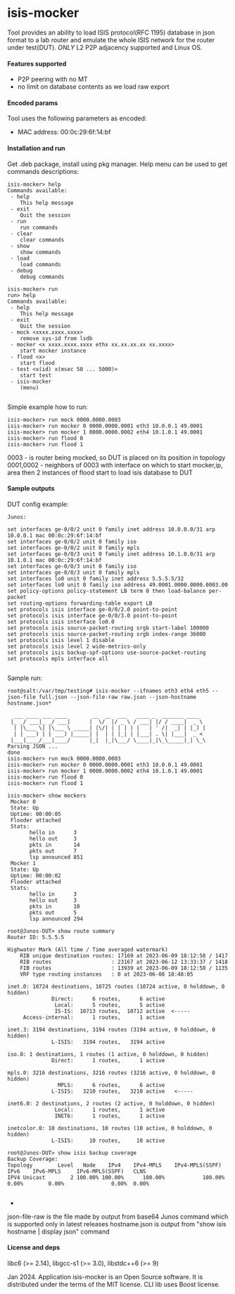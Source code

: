# isis-mocker

Tool provides an ability to load ISIS protocol(RFC 1195) database in json format to a lab router and emulate the whole ISIS network for the router under test(DUT).
_ONLY_ L2 P2P adjacency supported and Linux OS. 

#### Features supported
* P2P peering with no MT 
* no limit on database contents as we load raw export


#### Encoded params
Tool uses the following parameters as encoded:
* MAC address: 00:0c:29:6f:14:bf

#### Installation and run
Get .deb package, install using pkg manager.
Help menu can be used to get commands descriptions:
```
isis-mocker> help
Commands available:
 - help
	This help message
 - exit
	Quit the session
 - run
	run commands
 - clear
	clear commands
 - show
	show commands
 - load
	load commands
 - debug
	debug commands

isis-mocker> run
run> help
Commands available:
 - help
	This help message
 - exit
	Quit the session
 - mock <xxxx.xxxx.xxxx>
	remove sys-id from lsdb
 - mocker <x xxxx.xxxx.xxxx ethx xx.xx.xx.xx xx.xxxx>
	start mocker instance
 - flood <x>
	start flood
 - test <x(id) x(msec 50 ... 5000)>
	start test
 - isis-mocker
	(menu)


```

Simple example how to run:

```
isis-mocker> run mock 0000.0000.0003       
isis-mocker> run mocker 0 0000.0000.0001 eth3 10.0.0.1 49.0001
isis-mocker> run mocker 1 0000.0000.0002 eth4 10.1.0.1 49.0001
isis-mocker> run flood 0
isis-mocker> run flood 1
```

0003 - is router being mocked, so DUT is placed on its position in topology
0001,0002 - neighbors of 0003 with interface on which to start mocker,ip, area
then 2 instances of flood start to load isis database to DUT 


#### Sample outputs
DUT config example:
```
Junos:

set interfaces ge-0/0/2 unit 0 family inet address 10.0.0.0/31 arp 10.0.0.1 mac 00:0c:29:6f:14:bf
set interfaces ge-0/0/2 unit 0 family iso
set interfaces ge-0/0/2 unit 0 family mpls
set interfaces ge-0/0/3 unit 0 family inet address 10.1.0.0/31 arp 10.1.0.1 mac 00:0c:29:6f:14:bf
set interfaces ge-0/0/3 unit 0 family iso
set interfaces ge-0/0/3 unit 0 family mpls
set interfaces lo0 unit 0 family inet address 5.5.5.5/32
set interfaces lo0 unit 0 family iso address 49.0001.0000.0000.0003.00
set policy-options policy-statement LB term 0 then load-balance per-packet
set routing-options forwarding-table export LB
set protocols isis interface ge-0/0/2.0 point-to-point
set protocols isis interface ge-0/0/3.0 point-to-point
set protocols isis interface lo0.0
set protocols isis source-packet-routing srgb start-label 100000
set protocols isis source-packet-routing srgb index-range 36000
set protocols isis level 1 disable
set protocols isis level 2 wide-metrics-only
set protocols isis backup-spf-options use-source-packet-routing
set protocols mpls interface all


```

Sample run:
```
root@salt:/var/tmp/testing# isis-mocker --ifnames eth3 eth4 eth5 --json-file full.json --json-file-raw raw.json --json-hostname hostname.json* 

  ___ ____ ___ ____        __  __  ___   ____ _  _______ ____
 |_ _/ ___|_ _/ ___|      |  \/  |/ _ \ / ___| |/ / ____|  _ \
  | |\___ \| |\___ \ _____| |\/| | | | | |   | ' /|  _| | |_) |
  | | ___) | | ___) |_____| |  | | |_| | |___| . \| |___|  _ <
 |___|____/___|____/      |_|  |_|\___/ \____|_|\_\_____|_| \_\
Parsing JSON ...
done
isis-mocker> run mock 0000.0000.0003
isis-mocker> run mocker 0 0000.0000.0001 eth3 10.0.0.1 49.0001
isis-mocker> run mocker 1 0000.0000.0002 eth4 10.1.0.1 49.0001
isis-mocker> run flood 0
isis-mocker> run flood 1

isis-mocker> show mockers
 Mocker 0
 State: Up
 Uptime: 00:00:05
 Flooder attached
 Stats:
       hello in      3
       hello out     3
       pkts in       14
       pkts out      7
       lsp announced 851
 Mocker 1
 State: Up
 Uptime: 00:00:02
 Flooder attached
 Stats:
       hello in      3
       hello out     3
       pkts in       10
       pkts out      5
       lsp announced 294

root@Junos-DUT> show route summary
Router ID: 5.5.5.5

Highwater Mark (All time / Time averaged watermark)
    RIB unique destination routes: 17169 at 2023-06-09 18:12:58 / 1417
    RIB routes                   : 23167 at 2023-06-12 13:33:37 / 1418
    FIB routes                   : 13939 at 2023-06-09 18:12:58 / 1135
    VRF type routing instances   : 0 at 2023-06-08 18:48:05

inet.0: 10724 destinations, 10725 routes (10724 active, 0 holddown, 0 hidden)
              Direct:      6 routes,      6 active
               Local:      5 routes,      5 active
               IS-IS:  10713 routes,  10712 active  <-----
     Access-internal:      1 routes,      1 active

inet.3: 3194 destinations, 3194 routes (3194 active, 0 holddown, 0 hidden)
              L-ISIS:   3194 routes,   3194 active

iso.0: 1 destinations, 1 routes (1 active, 0 holddown, 0 hidden)
              Direct:      1 routes,      1 active

mpls.0: 3216 destinations, 3216 routes (3216 active, 0 holddown, 0 hidden)
                MPLS:      6 routes,      6 active
              L-ISIS:   3210 routes,   3210 active   <-----

inet6.0: 2 destinations, 2 routes (2 active, 0 holddown, 0 hidden)
               Local:      1 routes,      1 active
               INET6:      1 routes,      1 active

inetcolor.0: 10 destinations, 10 routes (10 active, 0 holddown, 0 hidden)
              L-ISIS:     10 routes,     10 active

root@Junos-DUT> show isis backup coverage
Backup Coverage:
Topology        Level   Node    IPv4    IPv4-MPLS    IPv4-MPLS(SSPF)   IPv6    IPv6-MPLS     IPv6-MPLS(SSPF)   CLNS
IPV4 Unicast        2 100.00% 100.00%      100.00%            100.00%  0.00%        0.00%               0.00%  0.00%


```
*
json-file-raw is the file made by output from base64 Junos command which is supported only in latest releases
hostname.json is output from "show isis hostname | display json" command



#### License and deps

libc6 (>= 2.14), libgcc-s1 (>= 3.0), libstdc++6 (>= 9)

Jan 2024. Application isis-mocker is an Open Source software. 
It is distributed under the terms of the MIT license. CLI lib uses Boost license.
